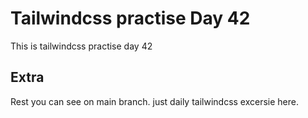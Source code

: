 # Tailwindcss practise Day 42

This is tailwindcss practise day 42

## Extra

Rest you can see on main branch. just daily tailwindcss excersie here.
